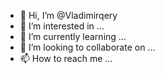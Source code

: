 - 👋 Hi, I’m @Vladimirqery
- 👀 I’m interested in ...
- 🌱 I’m currently learning ...
- 💞️ I’m looking to collaborate on ...
- 📫 How to reach me ...

<!---
Vladimirqery/Vladimirqery is a ✨ special ✨ repository because its `README.md` (this file) appears on your GitHub profile.
You can click the Preview link to take a look at your changes.
--->


